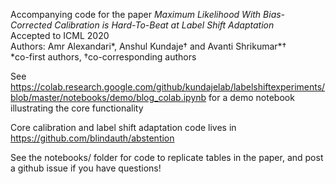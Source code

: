
Accompanying code for the paper *Maximum Likelihood With Bias-Corrected Calibration is Hard-To-Beat at Label Shift Adaptation*  
Accepted to ICML 2020  
Authors: Amr Alexandari\*, Anshul Kundaje† and Avanti Shrikumar\*†  
*co-first authors, †co-corresponding authors

See https://colab.research.google.com/github/kundajelab/labelshiftexperiments/blob/master/notebooks/demo/blog_colab.ipynb for a demo notebook illustrating the core functionality

Core calibration and label shift adaptation code lives in https://github.com/blindauth/abstention

See the notebooks/ folder for code to replicate tables in the paper, and post a github issue if you have questions!
